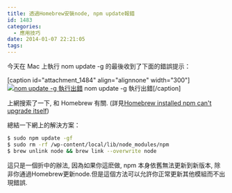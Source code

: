```yaml
---
title: 透過Homebrew安裝node, npm update報錯
id: 1483
categories:
  - 應用技巧
date: 2014-01-07 22:21:05
tags:
---
```


今天在 Mac 上執行 nom update -g 的最後收到了下面的錯誤提示：

[caption id="attachment_1484" align="alignnone" width="300"][![nom update -g 執行出錯](/wp-content/uploads/2014/01/螢幕快照-2014-01-07-22.14.48-300x210.png)](/wp-content/uploads/2014/01/螢幕快照-2014-01-07-22.14.48-e1389272840770.png) nom update -g 執行出錯[/caption]

上網搜索了一下, 和 Homebrew 有關. (詳見[Homebrew installed npm can't upgrade itself](https://github.com/Homebrew/homebrew/issues/22408 "Homebrew installed npm can"))

<!--more-->

總結一下網上的解決方案：

```bash
$ sudo npm update -gf
$ sudo rm -rf /wp-content/local/lib/node_modules/npm
$ brew unlink node && brew link --overwrite node
```

這只是一個折中的辦法, 因為如果你這麽做, npm 本身依舊無法更新到新版本, 除非你通過Homebrew更新node.但是這個方法可以允許你正常更新其他模組而不出現錯誤.
